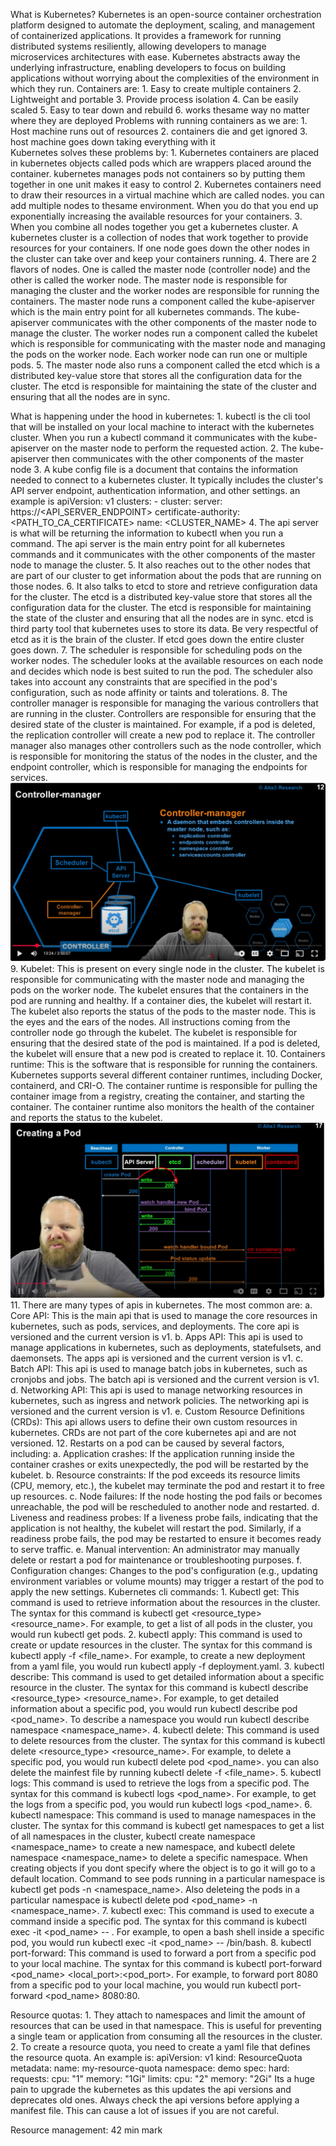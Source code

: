 What is Kubernetes?
Kubernetes is an open-source container orchestration platform designed to automate the deployment, scaling, and management of containerized applications. It provides a framework for running distributed systems resiliently, allowing developers to manage microservices architectures with ease. Kubernetes abstracts away the underlying infrastructure, enabling developers to focus on building applications without worrying about the complexities of the environment in which they run.
Containers are:
    1. Easy to create multiple containers
    2. Lightweight and portable
    3. Provide process isolation
    4. Can be easily scaled
    5. Easy to tear down and rebuild
    6. works thesame way no matter where they are deployed
Problems with running containers as we are: 
    1. Host machine runs out of resources
    2. containers die and get ignored 
    3. host machine goes down taking everything with it  
Kubernetes solves these problems by:
    1. Kubernetes containers are placed in kubernetes objects called pods which are wrappers placed around the container. kubernetes manages pods not containers so by putting them together in one unit makes it easy to control
    2. Kubernetes containers need to draw their resources in a virtual machine which are called nodes. you can add multiple nodes to thesame environment. When you do that you end up exponentially increasing the available resources for your containers.
    3. When you combine all nodes together you get a kubernetes cluster. A kubernetes cluster is a collection of nodes that work together to provide resources for your containers. If one node goes down the other nodes in the cluster can take over and keep your containers running.
    4. There are 2 flavors of nodes. One is called the master node (controller node) and the other is called the worker node. The master node is responsible for managing the cluster and the worker nodes are responsible for running the containers. The master node runs a component called the kube-apiserver which is the main entry point for all kubernetes commands. The kube-apiserver communicates with the other components of the master node to manage the cluster. The worker nodes run a component called the kubelet which is responsible for communicating with the master node and managing the pods on the worker node. Each worker node can run one or multiple pods.
    5. The master node also runs a component called the etcd which is a distributed key-value store that stores all the configuration data for the cluster. The etcd is responsible for maintaining the state of the cluster and ensuring that all the nodes are in sync.

What is happening under the hood in kubernetes: 
    1. kubectl is the cli tool that will be installed on your local machine to interact with the kubernetes cluster. When you run a kubectl command it communicates with the kube-apiserver on the master node to perform the requested action.
    2. The kube-apiserver then communicates with the other components of the master node
    3. A kube config file is a document that contains the information needed to connect to a kubernetes cluster. It typically includes the cluster's API server endpoint, authentication information, and other settings. an example is 
    apiVersion: v1
    clusters:
      - cluster:
          server: https://<API_SERVER_ENDPOINT>
          certificate-authority: <PATH_TO_CA_CERTIFICATE>
        name: <CLUSTER_NAME>
    4. The api server is what will be returning the information to kubectl when you run a command. The api server is the main entry point for all kubernetes commands and it communicates with the other components of the master node to manage the cluster.
    5. It also reaches out to the other nodes that are part of our cluster to get information about the pods that are running on those nodes. 
    6. It also talks to etcd to store and retrieve configuration data for the cluster. The etcd is a distributed key-value store that stores all the configuration data for the cluster. The etcd is responsible for maintaining the state of the cluster and ensuring that all the nodes are in sync. etcd is third party tool that kubernetes uses to store its data. Be very respectful of etcd as it is the brain of the cluster. If etcd goes down the entire cluster goes down.
    7. The scheduler is responsible for scheduling pods on the worker nodes. The scheduler looks at the available resources on each node and decides which node is best suited to run the pod. The scheduler also takes into account any constraints that are specified in the pod's configuration, such as node affinity or taints and tolerations.
    8. The controller manager is responsible for managing the various controllers that are running in the cluster. Controllers are responsible for ensuring that the desired state of the cluster is maintained. For example, if a pod is deleted, the replication controller will create a new pod to replace it. The controller manager also manages other controllers such as the node controller, which is responsible for monitoring the status of the nodes in the cluster, and the endpoint controller, which is responsible for managing the endpoints for services.
    ![pic1](./screenshots/pic1.png)
    9. Kubelet: This is present on every single node in the cluster. The kubelet is responsible for communicating with the master node and managing the pods on the worker node. The kubelet ensures that the containers in the pod are running and healthy. If a container dies, the kubelet will restart it. The kubelet also reports the status of the pods to the master node. This is the eyes and the ears of the nodes. All instructions coming from the controller node go through the kubelet. The kubelet is responsible for ensuring that the desired state of the pod is maintained. If a pod is deleted, the kubelet will ensure that a new pod is created to replace it. 
    10. Containers runtime: This is the software that is responsible for running the containers. Kubernetes supports several different container runtimes, including Docker, containerd, and CRI-O. The container runtime is responsible for pulling the container image from a registry, creating the container, and starting the container. The container runtime also monitors the health of the container and reports the status to the kubelet.
     ![pic2](./screenshots/pic2.png)
    11. There are many types of apis in kubernetes. The most common are:
        a. Core API: This is the main api that is used to manage the core resources in kubernetes, such as pods, services, and deployments. The core api is versioned and the current version is v1.
        b. Apps API: This api is used to manage applications in kubernetes, such as deployments, statefulsets, and daemonsets. The apps api is versioned and the current version is v1.
        c. Batch API: This api is used to manage batch jobs in kubernetes, such as cronjobs and jobs. The batch api is versioned and the current version is v1.
        d. Networking API: This api is used to manage networking resources in kubernetes, such as ingress and network policies. The networking api is versioned and the current version is v1.
        e. Custom Resource Definitions (CRDs): This api allows users to define their own custom resources in kubernetes. CRDs are not part of the core kubernetes api and are not versioned.
    12. Restarts on a pod can be caused by several factors, including:
        a. Application crashes: If the application running inside the container crashes or exits unexpectedly, the pod will be restarted by the kubelet.
        b. Resource constraints: If the pod exceeds its resource limits (CPU, memory, etc.), the kubelet may terminate the pod and restart it to free up resources.
        c. Node failures: If the node hosting the pod fails or becomes unreachable, the pod will be rescheduled to another node and restarted.
        d. Liveness and readiness probes: If a liveness probe fails, indicating that the application is not healthy, the kubelet will restart the pod. Similarly, if a readiness probe fails, the pod may be restarted to ensure it becomes ready to serve traffic.
        e. Manual intervention: An administrator may manually delete or restart a pod for maintenance or troubleshooting purposes.
        f. Configuration changes: Changes to the pod's configuration (e.g., updating environment variables or volume mounts) may trigger a restart of the pod to apply the new settings.
Kubernetes cli commands:
    1. Kubectl get: This command is used to retrieve information about the resources in the cluster. The syntax for this command is kubectl get <resource_type> <resource_name>. For example, to get a list of all pods in the cluster, you would run kubectl get pods.
    2. kubectl apply: This command is used to create or update resources in the cluster. The syntax for this command is kubectl apply -f <file_name>. For example, to create a new deployment from a yaml file, you would run kubectl apply -f deployment.yaml.
    3. kubectl describe: This command is used to get detailed information about a specific resource in the cluster. The syntax for this command is kubectl describe <resource_type> <resource_name>. For example, to get detailed information about a specific pod, you would run kubectl describe pod <pod_name>. To describe a namespace you would run kubectl describe namespace <namespace_name>.
    4. kubectl delete: This command is used to delete resources from the cluster. The syntax for this command is kubectl delete <resource_type> <resource_name>. For example, to delete a specific pod, you would run kubectl delete pod <pod_name>. you can also delete the mainfest file by running kubectl delete -f <file_name>.
    5. kubectl logs: This command is used to retrieve the logs from a specific pod. The syntax for this command is kubectl logs <pod_name>. For example, to get the logs from a specific pod, you would run kubectl logs <pod_name>.
    6. kubectl namespace: This command is used to manage namespaces in the cluster. The syntax for this command is kubectl get namespaces to get a list of all namespaces in the cluster, kubectl create namespace <namespace_name> to create a new namespace, and kubectl delete namespace <namespace_name> to delete a specific namespace. When creating objects if you dont specify where the object is to go it will go to a default location. Command to see pods running in a particular namespace is kubectl get pods -n <namespace_name>. Also deleteing the pods in a particular namespace is kubectl delete pod <pod_name> -n <namespace_name>.
    7. kubectl exec: This command is used to execute a command inside a specific pod. The syntax for this command is kubectl exec -it <pod_name> -- <command>. For example, to open a bash shell inside a specific pod, you would run kubectl exec -it <pod_name> -- /bin/bash.
    8. kubectl port-forward: This command is used to forward a port from a specific pod to your local machine. The syntax for this command is kubectl port-forward <pod_name> <local_port>:<pod_port>. For example, to forward port 8080 from a specific pod to your local machine, you would run kubectl port-forward <pod_name> 8080:80.

Resource quotas:
    1. They attach to namespaces and limit the amount of resources that can be used in that namespace. This is useful for preventing a single team or application from consuming all the resources in the cluster.
    2. To create a resource quota, you need to create a yaml file that defines the resource quota. An example is:
    apiVersion: v1
    kind: ResourceQuota
    metadata:
      name: my-resource-quota
      namespace: demo
    spec:
      hard:
        requests:
          cpu: "1"
          memory: "1Gi"
        limits:
          cpu: "2"
          memory: "2Gi"
Its a huge pain to upgrade the kubernetes as this updates the api versions and deprecates old ones. Always check the api versions before applying a manifest file. This can cause a lot of issues if you are not careful.

Resource management: 42 min mark
